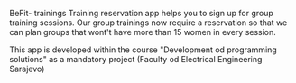 BeFit- trainings 
Training reservation app helps you to sign up for group training sessions. Our group trainings now require a reservation so that we can plan groups that wont't have more than 15 women in every session.

This app is developed within the course "Development od programming solutions" as a mandatory project (Faculty od Electrical Engineering Sarajevo)
